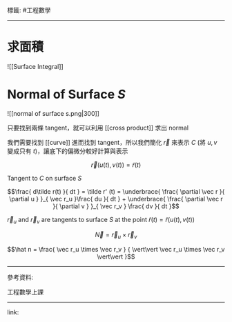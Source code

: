 標籤: #工程數學 

---

# 求面積

![[Surface Integral]]

# Normal of Surface $S$

![[normal of surface s.png|300]]

只要找到兩條 tangent，就可以利用 [[cross product]] 求出 normal

我們需要找到 [[curve]] 進而找到 tangent，所以我們簡化 $\vec r$ 來表示 $C$ (將 $u, v$ 變成只有 $t$)，讓底下的偏微分較好計算與表示

$$\vec r(u(t), v(t)) = \tilde r (t)$$

Tangent to $C$ on surface $S$

$$\frac{ d\tilde r(t) }{ dt } = 
\tilde r' (t) = 
\underbrace{ 
	\frac{ \partial \vec r }{ \partial u }
}_{ \vec r_u }\frac{ du }{ dt } + 
\underbrace{ 
	\frac{ \partial \vec r }{ \partial v }
}_{ \vec r_v } \frac{ dv }{ dt }$$

$\vec r_u$ and $\vec r_v$ are tangents to surface $S$ at the point $\tilde r(t) = \tilde r(u(t), v(t))$

$$\vec N = \vec r_u \times \vec r_v$$

$$\hat n = 
\frac{ \vec r_u \times \vec r_v }
{ \vert\vert 
	\vec r_u \times \vec r_v 
\vert\vert }$$

---

參考資料:

工程數學上課

---

link:

